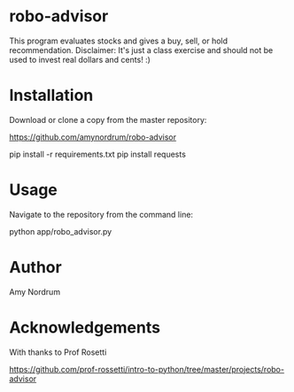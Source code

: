 # robo-advisor

This program evaluates stocks and gives a buy, sell, or hold recommendation. Disclaimer: It's just a class exercise and should not be used to invest real dollars and cents! :)  

# Installation 

Download or clone a copy from the master repository: 

https://github.com/amynordrum/robo-advisor

pip install -r requirements.txt
pip install requests

# Usage 

Navigate to the repository from the command line: 

python app/robo_advisor.py

# Author

Amy Nordrum

# Acknowledgements

With thanks to Prof Rosetti

https://github.com/prof-rossetti/intro-to-python/tree/master/projects/robo-advisor

